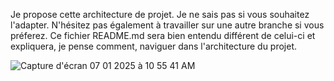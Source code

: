 Je propose cette architecture de projet. Je ne sais pas si vous souhaitez l'adapter. N'hésitez pas également à travailler sur une autre branche si vous préferez.
Ce fichier README.md sera bien entendu différent de celui-ci et expliquera, je pense comment, naviguer dans l'architecture du projet.

![Capture d'écran 07 01 2025 à 10 55 41 AM](https://github.com/user-attachments/assets/fbe80255-95e5-494b-83ba-703881af94dc)
